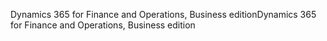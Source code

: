 <span data-ttu-id="f21ae-101">Dynamics 365 for Finance and Operations, Business edition</span><span class="sxs-lookup"><span data-stu-id="f21ae-101">Dynamics 365 for Finance and Operations, Business edition</span></span>
